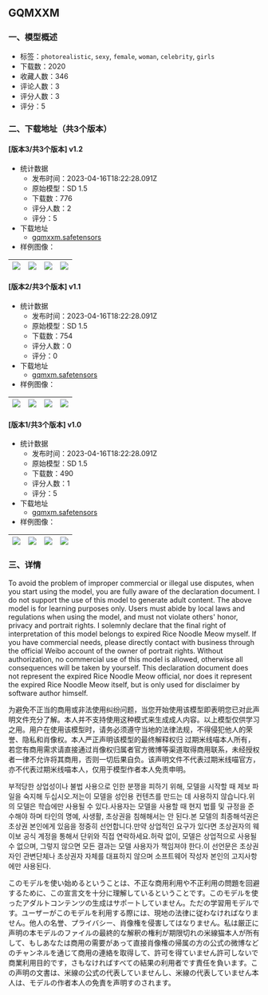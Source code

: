 ## GQMXXM
### 一、模型概述

- 标签：`photorealistic`, `sexy`, `female`, `woman`, `celebrity`, `girls`
- 下载数：2020
- 收藏人数：346
- 评论人数：3
- 评分人数：3
- 评分：5

### 二、下载地址（共3个版本）

#### [版本3/共3个版本] v1.2

- 统计数据
  - 发布时间：2023-04-16T18:22:28.091Z
  - 原始模型：SD 1.5
  - 下载数：776
  - 评分人数：2
  - 评分：5
- 下载地址
  - [gqmxxm.safetensors](https://civitai.com/api/download/models/47312)
- 样例图像：

| <img src="https://image.civitai.com/xG1nkqKTMzGDvpLrqFT7WA/47505ced-39d3-468f-7e26-630a8c5bbe00/width=450/510228.jpeg" /> | <img src="https://image.civitai.com/xG1nkqKTMzGDvpLrqFT7WA/9b970c71-2a15-40f0-fbde-2db930352900/width=450/510227.jpeg" /> | <img src="https://image.civitai.com/xG1nkqKTMzGDvpLrqFT7WA/8bf584fa-9e8e-4737-1a17-fb659e932e00/width=450/510218.jpeg" /> | <img src="https://image.civitai.com/xG1nkqKTMzGDvpLrqFT7WA/b05600cb-2566-4c26-b304-e61e2d8d8b00/width=450/510215.jpeg" /> |
| ---- | ---- | ---- | ---- |

#### [版本2/共3个版本] v1.1

- 统计数据
  - 发布时间：2023-04-16T18:22:28.091Z
  - 原始模型：SD 1.5
  - 下载数：754
  - 评分人数：0
  - 评分：0
- 下载地址
  - [gqmxm.safetensors](https://civitai.com/api/download/models/44903)
- 样例图像：

| <img src="https://image.civitai.com/xG1nkqKTMzGDvpLrqFT7WA/0627eefc-405b-4e44-a127-9f83e7cb2600/width=450/495635.jpeg" /> | <img src="https://image.civitai.com/xG1nkqKTMzGDvpLrqFT7WA/f6979eed-6d7f-4657-2a11-10e275e25c00/width=450/495679.jpeg" /> | <img src="https://image.civitai.com/xG1nkqKTMzGDvpLrqFT7WA/c74bb683-8289-4812-305a-edb3bb5ffa00/width=450/495634.jpeg" /> | <img src="https://image.civitai.com/xG1nkqKTMzGDvpLrqFT7WA/2edc2d06-ad2b-477b-61d1-f2a2071d8500/width=450/495680.jpeg" /> |
| ---- | ---- | ---- | ---- |

#### [版本1/共3个版本] v1.0

- 统计数据
  - 发布时间：2023-04-16T18:22:28.091Z
  - 原始模型：SD 1.5
  - 下载数：490
  - 评分人数：1
  - 评分：5
- 下载地址
  - [gqmxm.safetensors](https://civitai.com/api/download/models/43125)
- 样例图像：

| <img src="https://image.civitai.com/xG1nkqKTMzGDvpLrqFT7WA/c803c1db-0453-4f1d-585f-811a7e208200/width=450/492871.jpeg" /> | <img src="https://image.civitai.com/xG1nkqKTMzGDvpLrqFT7WA/c5032f49-c843-4133-86f8-dc1f3a305100/width=450/492875.jpeg" /> | <img src="https://image.civitai.com/xG1nkqKTMzGDvpLrqFT7WA/f219872e-0c77-4aea-7a0b-15640e0fed00/width=450/492905.jpeg" /> | <img src="https://image.civitai.com/xG1nkqKTMzGDvpLrqFT7WA/5a8ddf1e-3598-4e16-98e1-072b542d3f00/width=450/492908.jpeg" /> |
| ---- | ---- | ---- | ---- |


### 三、详情
<p>To avoid the problem of improper commercial or illegal use disputes, when you start using the model, you are fully aware of the declaration document.  I do not support the use of this model to generate adult content.  The above model is for learning purposes only.  Users must abide by local laws and regulations when using the model, and must not violate others' honor, privacy and portrait rights.  I solemnly declare that the final right of interpretation of this model belongs to expired Rice Noodle Meow myself.  If you have commercial needs, please directly contact with business through the official Weibo account of the owner of portrait rights.  Without authorization, no commercial use of this model is allowed, otherwise all consequences will be taken by yourself.  This declaration document does not represent the expired Rice Noodle Meow official, nor does it represent the expired Rice Noodle Meow itself, but is only used for disclaimer by software author himself.</p><p></p><p>为避免不正当的商用或非法使用纠纷问题，当您开始使用该模型即表明您已对此声明文件充分了解。本人并不支持使用这种模式来生成成人内容。以上模型仅供学习之用。用户在使用该模型时，请务必须遵守当地的法律法规，不得侵犯他人的荣誉、隐私和肖像权。本人严正声明该模型的最终解释权归 过期米线喵本人所有，若您有商用需求请直接通过肖像权归属者官方微博等渠道取得商用联系，未经授权者一律不允许将其商用，否则一切后果自负。该声明文件不代表过期米线喵官方，亦不代表过期米线喵本人，仅用于模型作者本人免责申明。</p><p></p><p>부적당한 상업성이나 불법 사용으로 인한 분쟁을 피하기 위해, 모델을 시작할 때 제보 파일을 숙지해 두십시오.저는이 모델을 성인용 컨텐츠를 만드는 데 사용하지 않습니다.위의 모델은 학습에만 사용될 수 있다.사용자는 모델을 사용할 때 현지 법률 및 규정을 준수해야 하며 타인의 명예, 사생활, 초상권을 침해해서는 안 된다.본 모델의 최종해석권은 초상권 본인에게 있음을 정중히 선언합니다.만약 상업적인 요구가 있다면 초상권자의 웨이보 공식 계정을 통해서 단위와 직접 연락하세요.허락 없이, 모델은 상업적으로 사용될 수 없으며, 그렇지 않으면 모든 결과는 모델 사용자가 책임져야 한다.이 선언문은 초상권자인 관변단체나 초상권자 자체를 대표하지 않으며 소프트웨어 작성자 본인의 고지사항에만 사용된다.</p><p></p><p>このモデルを使い始めるということは、不正な商用利用や不正利用の問題を回避するために、この宣言文を十分に理解しているということです。このモデルを使ったアダルトコンテンツの生成はサポートしていません。ただの学習用モデルです。ユーザーがこのモデルを利用する際には、現地の法律に従わなければなりません。他人の名誉、プライバシー、肖像権を侵害してはなりません。私は厳正に声明の本モデルのファイルの最終的な解釈の権利が期限切れの米線猫本人が所有して、もしあなたは商用の需要があって直接肖像権の帰属の方の公式の微博などのチャンネルを通じて商用の連絡を取得して、許可を得ていません許可しないで商業利用目的です，さもなければすべての結果の利用者です責任を負います。この声明の文書は、米線の公式の代表していませんし、米線の代表していません本人は、モデルの作者本人の免責を声明すのされます。</p>